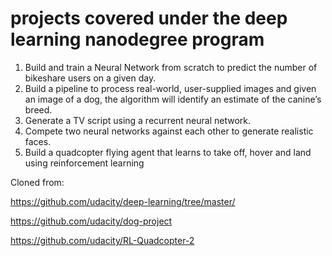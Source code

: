 # projects covered under the deep learning nanodegree program

1. Build and train a Neural Network from scratch to predict the number of bikeshare users on a given day.
2. Build a pipeline to process real-world, user-supplied images and given an image of a dog, the algorithm will identify an estimate of the canine’s breed.
3. Generate a TV script using a recurrent neural network.
4. Compete two neural networks against each other to generate realistic faces.
5. Build a quadcopter flying agent that learns to take off, hover and land using reinforcement learning

Cloned from:

https://github.com/udacity/deep-learning/tree/master/

https://github.com/udacity/dog-project

https://github.com/udacity/RL-Quadcopter-2
